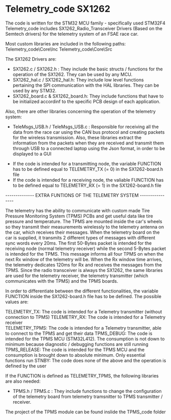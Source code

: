 # Telemetry_code SX1262
The code is written for the STM32 MCU family - specifically used STM32F4
Telemetry_code includes SX1262_Radio_Transceiver Drivers (Based on the Semtech drivers) for the telemetry system of an FSAE race car.


Most custom libraries are included in the following paths:
Telemetry_code\Core\Inc
Telemetry_code\Core\Src


The SX1262 Drivers are:

* SX1262.c / SX1262.h : They include the basic structs / functions for the operation of the SX1262. They can be used by any MCU.
* SX1262_hal.c / SX1262_hal.h: They include low level functions pertaining the SPI communication with the HAL libraries. They can be used by any STM32.
* SX1262_board.c & SX1262_board.h: They include functions that have to be initialized accordinf to the specific PCB design of each application.


Also, there are other libraries concerning the operation of the telemetry system:

* TeleMsgs_USB.h / TeleMsgs_USB.c : Responsible for receiving all the data from the race car using the CAN bus protocol and creating packets for the wireless transmission. Also, these libraries extract the information from the packets when they are received and transmit them through USB to a connected laptop using the Json format, in order to be displayed to a GUI


- If the code is intended for a transmitting node, the variable FUNCTION has to be defined equal to TELEMETRY_TX (= 0) in the SX1262-board.h file
- If the code is intended for a receiving node, the valiable FUNCTION has to be defined equal to TELEMETRY_RX (= 1) in the SX1262-board.h file



-------------- EXTRA FUNTIONS OF THE TELEMETRY SYSTEM ----------------

The telemetry has the ability to communicate with custom made Tire Pressure Monitoring System (TPMS) PCBs and get useful data like tire pressure and temperature. The TPMS are mounted inside the car's wheels so they transmit their measurements wirelessly to the telemetry antenna on the car, which receives their messages. When the telemetry board on the car is supplied, it transmits 2 different types of messages with different sync words every 20ms. The first 50-Bytes packet is intended for the receiving node (normal telemetry receiver) while the second 5-Bytes packet is intended for the TPMS. This message informs all four TPMS on when the next Rx window of the telemetry will be. When the Rx window time arrives, the telemetry dedicates 120ms for Rx and receives the messages from the TPMS.
Since the radio transceiver is always the SX1262, the same libraries are used for the telemetry receiver, the telemetry transmitter (which communicates with the TPMS) and the TPMS boards. 

In order to differentiate between the different functionalities, the variable FUNCTION inside the SX1262-board.h file has to be defined. The possible values are:

TELEMETRY_TX:   The code is intended for a Telemetry transmitter (without connection to TPMS)
TELEMETRY_RX:   The code is intended for a Telemetry receiver   
TELEMETRY_TPMS: The code is intended for a Telemetry transmitter, able to connect to the TPMS and get their data
TPMS_DEBUG:     The code is intended for the TPMS MCU (STM32L412). The consumption is not down to minimum because diagnostic / debugging functions are still running
TPMS_RELEASE:   The code is intended for the TPMS MCU and the consumption is brought down to absolute minimum. Only essential functions run
STNBY: 		The code does none of the above and the operation is defined by the user


If the FUNCTION is defined as TELEMETRY_TPMS, the following libraries are also needed:
* TPMS.h / TPMS.c : They include functions to change the configuration of the telemetry board from telemetry tramsnitter to TPMS transmitter / receiver.

The project of the TPMS module can be found inslide the TPMS_code folder